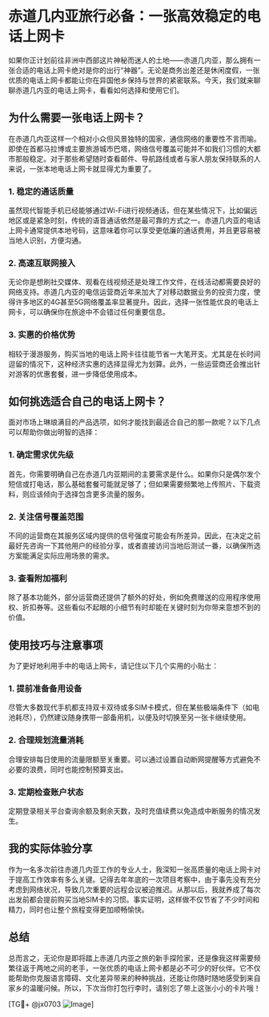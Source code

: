 # 赤道几内亚旅行必备：一张高效稳定的电话上网卡

如果你正计划前往非洲中西部这片神秘而迷人的土地——赤道几内亚，那么拥有一张合适的电话上网卡绝对是你的出行“神器”。无论是商务出差还是休闲度假，一张优质的电话上网卡都能让你在异国他乡保持与世界的紧密联系。今天，我们就来聊聊赤道几内亚的电话上网卡，看看如何选择和使用它们。

## 为什么需要一张电话上网卡？

在赤道几内亚这样一个相对小众但风景独特的国家，通信网络的重要性不言而喻。即使在首都马拉博或主要旅游城市巴塔，网络信号覆盖可能并不如我们习惯的大都市那般稳定。对于那些希望随时查看邮件、导航路线或者与家人朋友保持联系的人来说，一张本地电话上网卡就显得尤为重要了。

### 1. 稳定的通话质量
虽然现代智能手机已经能够通过Wi-Fi进行视频通话，但在某些情况下，比如偏远地区或是紧急时刻，传统的语音通话依然是最可靠的方式之一。赤道几内亚的电话上网卡通常提供本地号码，这意味着你可以享受更低廉的通话费用，并且更容易被当地人识别，方便沟通。

### 2. 高速互联网接入
无论你是想刷社交媒体、观看在线视频还是处理工作文件，在线活动都需要良好的网络支持。赤道几内亚的电信运营商近年来加大了对移动数据业务的投资力度，使得许多地区的4G甚至5G网络覆盖率显著提升。因此，选择一张性能优良的电话上网卡，可以确保你在旅途中不会错过任何重要信息。

### 3. 实惠的价格优势
相较于漫游服务，购买当地的电话上网卡往往能节省一大笔开支。尤其是在长时间逗留的情况下，这种经济实惠的选择显得尤为划算。此外，一些运营商还会推出针对游客的优惠套餐，进一步降低使用成本。

## 如何挑选适合自己的电话上网卡？

面对市场上琳琅满目的产品选项，如何才能找到最适合自己的那一款呢？以下几点可以帮助你做出明智的选择：

### 1. 确定需求优先级
首先，你需要明确自己在赤道几内亚期间的主要需求是什么。如果你只是偶尔发个短信或打电话，那么基础套餐可能就足够了；但如果需要频繁地上传照片、下载资料，则应该倾向于选择包含更多流量的服务。

### 2. 关注信号覆盖范围
不同的运营商在其服务区域内提供的信号强度可能会有所差异。因此，在决定之前最好先咨询一下其他用户的经验分享，或者直接访问当地后测试一番，以确保所选方案能满足实际应用场景的需求。

### 3. 查看附加福利
除了基本功能外，部分运营商还提供了额外的好处，例如免费赠送的应用程序使用权、折扣券等。这些看似不起眼的小细节有时却能在关键时刻为你带来意想不到的价值。

## 使用技巧与注意事项

为了更好地利用手中的电话上网卡，请记住以下几个实用的小贴士：

### 1. 提前准备备用设备
尽管大多数现代手机都支持双卡双待或多SIM卡模式，但在某些极端条件下（如电池耗尽），仍然建议随身携带一部备用机，以便及时切换至另一张卡继续使用。

### 2. 合理规划流量消耗
合理安排每日使用的流量限额至关重要。可以通过设置自动断网提醒等方式避免不必要的浪费，同时也能控制预算支出。

### 3. 定期检查账户状态
定期登录相关平台查询余额及剩余天数，及时充值续费以免造成中断服务的情况发生。

## 我的实际体验分享

作为一名多次前往赤道几内亚工作的专业人士，我深知一张高质量的电话上网卡对于提高工作效率有多么关键。记得去年年底的一次项目考察中，由于事先没有充分考虑到网络状况，导致几次重要的远程会议被迫推迟。从那以后，我就养成了每次出发前都会提前购买当地SIM卡的习惯。事实证明，这样做不仅节省了不少时间和精力，同时也让整个旅程变得更加顺畅愉快。

## 总结

总而言之，无论你是即将踏上赤道几内亚之旅的新手探险家，还是像我这样需要频繁往返于两地之间的老手，一张优质的电话上网卡都是必不可少的好伙伴。它不仅能帮助你克服语言障碍、文化差异带来的种种挑战，还能让你随时随地感受到来自家乡的温暖问候。所以，下次当你打包行李时，请别忘了带上这张小小的卡片哦！

[TG💪+ @jx0703 ![Image](https://github.com/user-attachments/assets/dbca1d08-cadb-493c-b0ec-ad6f7a83f270)]